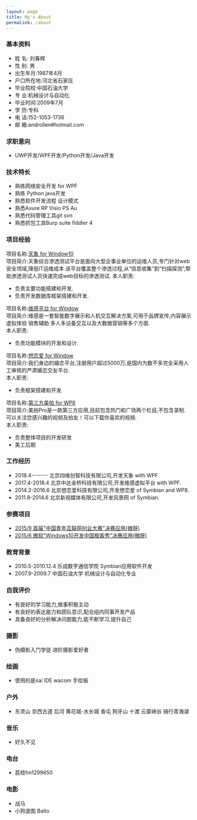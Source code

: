 ```yaml
---
layout: page
title: My's About
permalink: /about
---
```



### 基本资料  
- 姓    名: 刘春辉  
- 性    别: 男　
- 出生年月:1987年4月  
- 户口所在地:河北省石家庄　 
- 毕业院校:中国石油大学                  
- 专    业:机械设计与自动化  
- 毕业时间:2009年7月              		
- 学    历:专科
- 电    话:152-1053-1736                	
- 邮    箱:androllen#hotmail.com 

### 求职意向  
- UWP开发/WPF开发/Python开发/Java开发

### 技术特长  
- 熟练网络安全开发 for WPF
- 熟练 Python java开发
- 熟悉软件开发流程 设计模式
- 熟悉Axure RP Visio PS Au
- 熟悉代码管理工具git svn
- 熟悉抓包工具Burp suite fiddler 4


### 项目经验
  项目名称:[天象 for Window10](http://www.4dogs.cn/tx/)  
  项目简介:天象综合渗透测试平台是面向大型企事业单位的运维人员,专门针对web安全领域,降低IT运维成本.该平台覆盖整个渗透过程,从“信息收集”到“扫描探测”,帮助渗透测试人员快速完成web目标的渗透测试. 
  本人职责:  
  - 负责主要功能搭建和开发.
  - 负责开发数据库框架搭建和开发.

  项目名称:[维感平台 for Window](http://www.gestouch.com)  
  项目简介:维感是一套智能数字展示和人机交互解决方案,可用于品牌宣传,内容展示 虚拟体验 销售辅助 多人多设备交互以及大数据营销等多个方面.  
  本人职责:  
  - 负责功能模块的开发和设计.

  项目名称:[想恋爱 for Window](http://xianglianai.cn/)  
  项目简介:我们身边的婚恋平台,注册用户超过5000万,是国内为数不多完全采用人工审核的严肃婚恋交友平台.  
  本人职责:  
  - 负责框架搭建和开发

  项目名称:[第三方美拍 for WP8](http://dwz.cn/4SI2DJ)   
  项目简介:美拍Pro是一款第三方应用,目前包含热门和广场两个栏目,不包含录制. 可以关注您感兴趣的视频及拍友！可以下载你喜欢的视频.  
  本人职责:  
  - 负责整体项目的开发研发
  - 美工后期


### 工作经历
- 2018.4-------  北京四维创智科技有限公司,开发天象 with WPF.
- 2017.4-2018.4  北京中达金桥科技有限公司,开发维感虚拟平台 with WPF.
- 2014.2-2016.6  北京想恋爱科技有限公司,开发想恋爱 of Symbian and WP8.
- 2011.8-2014.6  北京新视媒体有限公司,开发风景网 of Symbian.


### 参赛项目
- [2015/9 首届"中国青年互联网创业大赛"决赛应用(微呀)](http://news.youth.cn/gn/201509/t20150924_7148907.htm)  
- [2015/6 微软"Windows10开发中国极客秀"决赛应用(微呀)](https://www.microsoft.com/china/msdn/win10geek/)  

### 教育背景
- 2010.5-2010.12.4	    乐成数字通信学院          Symbian应用软件开发
- 2007.9-2009.7         中国石油大学              机械设计与自动化专业

### 自我评价
- 有良好的学习能力,做事积极主动
- 有良好的表达能力和团队意识,配合组内同事开发产品
- 具备良好的分析解决问题能力,能不断学习,提升自己

### 摄影  
- 伪摄影入门学徒 进阶摄影爱好者  

### 绘画  
- 使用的是sai IDE  wacom 手绘板  

### 户外  
- 东灵山 京西古道 后河 黄花城-水长城 香屯 狗牙山 十渡 云蒙峡谷 骑行青海湖

### 音乐  
- 好久不见
  
### 电台
- 荔枝fm1299650
  
### 电影
- 战马
- 小狗波图 Balto